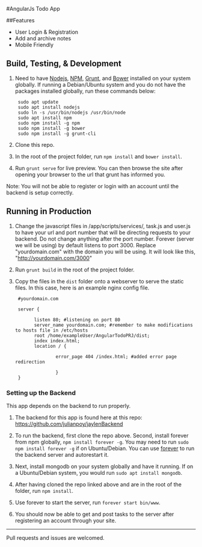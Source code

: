 #AngularJs Todo App

##Features

* User Login & Registration
* Add and archive notes
* Mobile Friendly

## Build, Testing, & Development

1. Need to have [Nodejs](https://nodejs.org/en/), [NPM](https://www.npmjs.com/), [Grunt](http://gruntjs.com/), and [Bower](https://bower.io/) installed on your system globally. If running a Debian/Ubuntu system and you do not have the packages installed globally, run these commands below:

        sudo apt update  
        sudo apt install nodejs  
        sudo ln -s /usr/bin/nodejs /usr/bin/node  
        sudo apt install npm
        sudo npm install -g npm
        sudo npm install -g bower
        sudo npm install -g grunt-cli

2. Clone this repo.

3. In the root of the project folder, run `npm install` and `bower install`.

4. Run `grunt serve` for live preview. You can then browse the site after opening your browser to the url that grunt has informed you.


Note: You will not be able to register or login with an account until the backend is setup correctly.


## Running in Production

1. Change the javascript files in /app/scripts/services/, task.js and user.js to have your url and port number
   that will be directing requests to your backend. Do not change anything after the port number. Forever (server we will be using) by default listens to port 3000. Replace "yourdomain.com" with the domain you will be using. It will look like this, "http://yourdomain.com/3000"

1. Run `grunt build` in the root of the project folder.

2. Copy the files in the `dist` folder onto a webserver to serve the static files. In this case, here is an example nginx config file.

        #yourdomain.com

        server {

              listen 80; #listening on port 80
              server_name yourdomain.com; #remember to make modifications to hosts file in /etc/hosts
              root /home/exampleUser/AngularTodoPRJ/dist;
              index index.html;
              location / {

                      error_page 404 /index.html; #added error page redirection

                      }
        }


### Setting up the Backend

This app depends on the backend to run properly.

1. The backend for this app is found here at this repo: https://github.com/julianpoy/jaylenBackend

2. To run the backend, first clone the repo above. Second, install forever from npm globally, `npm install forever -g`. You may    need to run `sudo npm install forever -g` if on Ubuntu/Debian.
   You can use [forever](https://www.npmjs.com/package/forever) to run the backend server and autorestart it.

3. Next, install mongodb on your system globally and have it running. If on a Ubuntu/Debian system, you would run
   `sudo apt install mongodb`.

4. After having cloned the repo linked above and are in the root of the folder, run `npm install`.

5. Use forever to start the server, run `forever start bin/www`.

6. You should now be able to get and post tasks to the server after registering an account through your site.

--------------------------------------------------------------------------------------------------------------

Pull requests and issues are welcomed.
